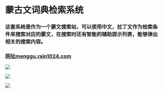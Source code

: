 # 蒙古文词典检索系统

### 这套系统是作为一个蒙文搜索站，可以使用中文，拉丁文作为检索条件来搜索对应的蒙文，在搜索时还有智能的辅助提示列表，能够弹出相关的搜索内容。

### [ 网址menggu.rain1024.com](http://menggu.rain1024.com)

![](http://blog-1252406596.costj.myqcloud.com/blog/php/php31.jpg)

![](http://blog-1252406596.costj.myqcloud.com/blog/php/php32.jpg)

![](http://blog-1252406596.costj.myqcloud.com/blog/php/php33.jpg)